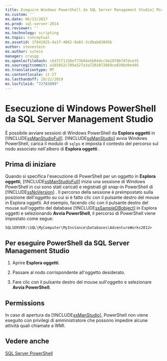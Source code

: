 ```yaml
---
title: Eseguire Windows PowerShell da SQL Server Management Studio| Microsoft Docs
ms.custom: ''
ms.date: 06/13/2017
ms.prod: sql-server-2014
ms.reviewer: ''
ms.technology: scripting
ms.topic: conceptual
ms.assetid: 1f841825-da1f-4062-9a81-3cdbab03845b
author: stevestein
ms.author: sstein
manager: craigg
ms.openlocfilehash: c6d71f1158ef73b84e5b04dcc9a1970bfd7dce35
ms.sourcegitcommit: a165052c789a327a3a7202872669ce039bd9e495
ms.translationtype: MT
ms.contentlocale: it-IT
ms.lasthandoff: 10/22/2019
ms.locfileid: "72783099"
---
```

# <a name="run-windows-powershell-from-sql-server-management-studio"></a>Esecuzione di Windows PowerShell da SQL Server Management Studio
  È possibile avviare sessioni di Windows PowerShell da **Esplora oggetti** in [!INCLUDE[ssManStudioFull](../includes/ssmanstudiofull-md.md)]. [!INCLUDE[ssManStudio](../includes/ssmanstudio-md.md)] avvia Windows PowerShell, carica il modulo di `sqlps` e imposta il contesto del percorso sul nodo associato nell'albero di **Esplora oggetti** .  
  
## <a name="before-you-begin"></a>Prima di iniziare  
 Quando si specifica l'esecuzione di PowerShell per un oggetto in **Esplora oggetti**, [!INCLUDE[ssManStudioFull](../includes/ssmanstudiofull-md.md)] inizia una sessione di Windows PowerShell in cui sono stati caricati e registrati gli snap-in PowerShell di [!INCLUDE[ssNoVersion](../includes/ssnoversion-md.md)] . Il percorso della sessione è preimpostato sulla posizione dell'oggetto su cui si è fatto clic con il pulsante destro del mouse in Esplora oggetti. Ad esempio, facendo clic con il pulsante destro del mouse sull'oggetto del database [!INCLUDE[ssSampleDBobject](../includes/sssampledbobject-md.md)] in Esplora oggetti e selezionando **Avvia PowerShell**, il percorso di PowerShell viene impostato come segue:  
  
```
SQLSERVER:\SQL\MyComputer\MyInstance\Databases\AdventureWorks2012>  
```  
  
## <a name="to-run-powershell-from-sql-server-management-studio"></a>Per eseguire PowerShell da SQL Server Management Studio 
  
1.  Aprire **Esplora oggetti**.  
  
2.  Passare al nodo corrispondente all'oggetto desiderato.  
  
3.  Fare clic con il pulsante destro del mouse sull'oggetto e selezionare **Avvia PowerShell**.  
  
## <a name="permissions"></a>Permissions  
 In caso di apertura da [!INCLUDE[ssManStudio](../includes/ssmanstudio-md.md)], PowerShell non viene eseguito con privilegi di amministratore che possono impedire alcune attività quali chiamate a WMI.  
  
## <a name="see-also"></a>Vedere anche  
 [SQL Server PowerShell](sql-server-powershell.md)  
